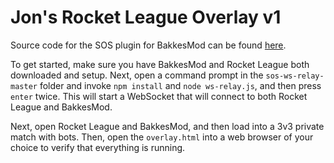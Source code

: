 # Jon's Rocket League Overlay v1

Source code for the SOS plugin for BakkesMod can be found [here](https://gitlab.com/bakkesplugins/sos).

To get started, make sure you have BakkesMod and Rocket League both downloaded and setup. Next, open a command prompt in the `sos-ws-relay-master` folder and invoke `npm install` and `node ws-relay.js`, and then press `enter` twice. This will start a WebSocket that will connect to both Rocket League and BakkesMod. 

Next, open Rocket League and BakkesMod, and then load into a 3v3 private match with bots. Then, open the `overlay.html` into a web browser of your choice to verify that everything is running.

